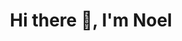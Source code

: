 # <h1 style="display: flex; justify-content: center; align-content: center;">Hi there 👋, I'm Noel</h1>
<br></br>
